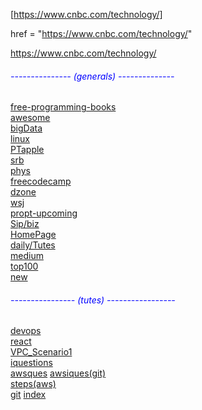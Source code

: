 
[https://www.cnbc.com/technology/] 

href = "https://www.cnbc.com/technology/" <br>

https://www.cnbc.com/technology/

<h6 style="color:blue;">--------------- (generals) --------------</h6>      
<a href="https://github.com/EbookFoundation/free-programming-books/blob/master/free-programming-books.md#jenkins" target="_blank">free-programming-books</a><br>
 <a href="https://github.com/sindresorhus/awesome" target="_blank">awesome</a><br>
<a href="https://github.com/sindresorhus/awesome#big-data" target="_blank">bigData</a><br>
<a href="https://github.com/EbookFoundation/free-programming-books/blob/master/free-programming-books.md#linux" target="_blank">linux</a><br>	      
 <a href="https://www.patentlyapple.com/" target="_blank">PTapple</a><br>
 <a href="http://srbachchan.tumblr.com/" target="_blank">srb</a><br>
 <a href="https://phys.org" target="_blank">phys</a><br>
 <a href="https://www.freecodecamp.org/?ref=mn">freecodecamp</a><br>
 <a href="https://dzone.com/"target="_blank">dzone</a><br>
 <a href="https://www.wsj.com/news/technology"target="_blank">wsj</a><br>
 <a href="https://www.proptiger.com/pune/upcoming-property">propt-upcoming</a><br>
 <a href="india.html">Sip/biz</a><br>
 <a href="index1.html">HomePage</a><br>
 <a href="daily.html">daily/Tutes</a><br>
 <a href="https://medium.com/" target="_blank">medium</a><br>
 <a href="Twitter.html"target="_blank" >top100</a><br>
<a href="https://github.com/iosdevvivek/iosdevvivek.github.io/edit/master/Steps.txt" target="_blank">new </a><br> 	

 
<h6 style="color:blue;">----------------  (tutes) -----------------</h6>
 <a href="https://www.guru99.com/devops-tutorial.html">devops</a><br>
 <a href="https://reactjs.org/tutorial/tutorial.html">react</a><br> 
 <a href="https://docs.aws.amazon.com/vpc/latest/userguide/VPC_Scenario1.html">VPC_Scenario1</a><br>
 <a href="iquestion.html">iquestions</a><br>
 <a href="awsques.html">awsques</a> 
  <a href="https://github.com/miztiik/AWS-Demos/tree/master/Interview-Questions" _target="_blank">awsiques(git)</a><br>
 <a href="https://docs.google.com/document/d/1RKKJvN2Cz05y0eBbzXkSNFpB8HakH7_sfCfMoeBcvcw/edit">steps(aws)</a> <br>
  <a href="https://github.com/iosdevvivek/iosdevvivek.github.io">git</a>
   <a href="https://https://github.com/iosdevvivek/iosdevvivek.github.io/edit/master/index.html">index</a>    
	   
